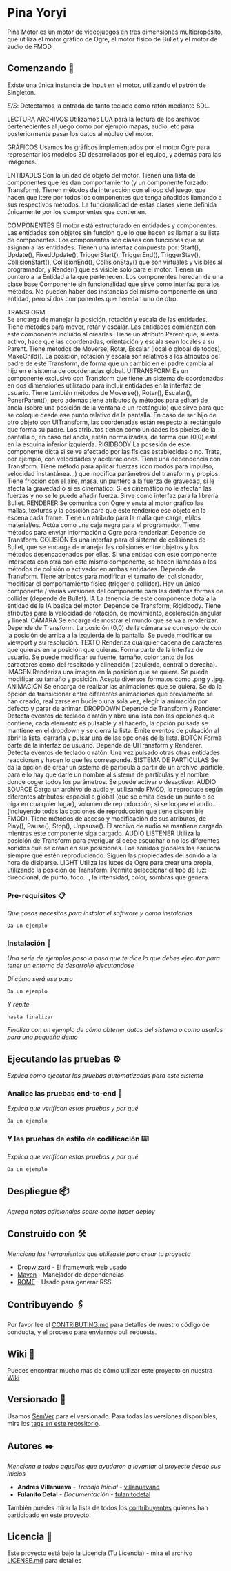 # Pina Yoryi

Piña Motor es un motor de videojuegos en tres dimensiones multipropósito, que utiliza el motor gráfico de Ogre, el motor físico de Bullet y el motor de audio de FMOD

## Comenzando 🚀

Existe una única instancia de Input en el motor, utilizando el patrón de Singleton.


*E/S*: Detectamos la entrada de tanto teclado como ratón mediante SDL. 



LECTURA ARCHIVOS
Utilizamos LUA para la lectura de los archivos pertenecientes al juego como por ejemplo mapas, audio, etc para posteriormente pasar los datos al núcleo del motor.

GRÁFICOS 
Usamos los gráficos implementados por el motor Ogre para representar los modelos 3D desarrollados por el equipo, y además para las imágenes.

ENTIDADES
Son la unidad de objeto del motor. Tienen una lista de componentes que les dan comportamiento (y un componente forzado: Transform). Tienen métodos de interacción con el loop del juego, que hacen que itere por todos los componentes que tenga añadidos llamando a sus respectivos métodos. La funcionalidad de estas clases viene definida únicamente por los componentes que contienen.

COMPONENTES
El motor está estructurado en entidades y componentes. Las entidades son objetos sin función que lo que hacen es llamar a su lista de componentes.
Los componentes son clases con funciones que se asignan a las entidades.
Tienen una interfaz compuesta por: Start(), Update(), FixedUpdate(), TriggerStart(), TriggerEnd(), TriggerStay(), CollisionStart(), CollisionEnd(), CollisionStay() que son virtuales y visibles al programador, y Render() que es visible solo para el motor. Tienen un puntero a la Entidad a la que pertenecen. 
Los componentes heredan de una clase base Componente sin funcionalidad que sirve como interfaz para los métodos. No pueden haber dos instancias del mismo componente en una entidad, pero sí dos componentes que heredan uno de otro.

TRANSFORM	
Se encarga de manejar la posición, rotación y escala de las entidades. Tiene métodos para mover, rotar y escalar. Las entidades comienzan con este componente incluido al crearlas. Tiene un atributo Parent que, si está activo, hace que las coordenadas, orientación y escala sean locales a su Parent.  Tiene métodos de Moverse, Rotar, Escalar (local o global de todos), MakeChild(). La posición, rotación y escala son relativos a los atributos del padre de este Transform, de forma que un cambio en el padre cambia al hijo en el sistema de coordenadas global.
UITRANSFORM
Es un componente exclusivo con Transform que tiene un sistema de coordenadas en dos dimensiones utilizado para incluir entidades en la interfaz de usuario. Tiene también métodos de Moverse(), Rotar(), Escalar(), PonerParent(); pero además tiene atributos (y métodos para editar) de ancla (sobre una posición de la ventana o un rectángulo) que sirve para que se coloque desde ese punto relativo de la pantalla. En caso de ser hijo de otro objeto con UITransform, las coordenadas están respecto al rectángulo que forma su padre. Los atributos tienen como unidades los píxeles de la pantalla o, en caso del ancla, están normalizadas, de forma que (0,0) está en la esquina inferior izquierda.
RIGIDBODY
La posesión de este componente dicta si se ve afectado por las físicas establecidas o no. Trata, por ejemplo, con velocidades y aceleraciones. Tiene una dependencia con Transform. Tiene método para aplicar fuerzas (con modos para impulso, velocidad instantánea…) que modifica parámetros del transform y propios. Tiene fricción con el aire, masa, un puntero a la fuerza de gravedad, si le afecta la gravedad o si es cinemático. Si es cinemático no le afectan las fuerzas y no se le puede añadir fuerza. Sirve como interfaz para la librería Bullet.
RENDERER
Se comunica con Ogre y envía al motor gráfico las mallas, texturas y la posición para que este renderice ese objeto en la escena cada frame. Tiene un atributo para la malla que carga, el/los material/es. Actúa como una caja negra para el programador. Tiene métodos para enviar información a Ogre para renderizar. Depende de Transform.
COLISIÓN
Es una interfaz para el sistema de colisiones de Bullet, que se encarga de manejar las colisiones entre objetos y los métodos desencadenados por ellas. Si una entidad con este componente intersecta con otra con este mismo componente, se hacen llamadas a los métodos de colisión o activador en ambas entidades. Depende de Transform. Tiene atributos para modificar el tamaño del colisionador, modificar el comportamiento físico (trigger o collider). Hay un único componente / varias versiones del componente para las distintas formas de collider (depende de Bullet).
IA
La tenencia de este componente dota a la entidad de la IA básica del motor. Depende de Transform, Rigidbody. Tiene atributos para la velocidad de rotación, de movimiento, aceleración angular y lineal.
CÁMARA
Se encarga de mostrar el mundo que se va a renderizar. Depende de Transform. La posición (0,0) de la cámara se corresponde con la posición de arriba a la izquierda de la pantalla. Se puede modificar su viewport y su resolución.
TEXTO
Renderiza cualquier cadena de caracteres que quieras en la posición que quieras. Forma parte de la interfaz de usuario. Se puede modificar su fuente, tamaño, color tanto de los caracteres como del resaltado y alineación (izquierda, central o derecha).
IMAGEN
Renderiza una imagen en la posición que se quiera. Se puede modificar su tamaño y posición. Acepta diversos formatos como .png y .jpg.
ANIMACIÓN
Se encarga de realizar las animaciones que se quiera. Se da la opción de transicionar entre diferentes animaciones que previamente se han creado, realizarse en bucle o una sola vez, elegir la animación por defecto y parar de animar.
DROPDOWN 
Depende de Transform y Renderer. Detecta eventos de teclado o ratón y abre una lista con las opciones que contiene, cada elemento es pulsable y al hacerlo, la opción pulsada se mantiene en el dropdown y se cierra la lista. Emite eventos de pulsación al abrir la lista, cerrarla y pulsar una de las opciones de la lista.
BOTÓN 
Forma parte de la interfaz de usuario. Depende de UITransform y Renderer. Detecta eventos de teclado o ratón. Una vez pulsado otras otras entidades reaccionan y hacen lo que les corresponde. 
SISTEMA DE PARTÍCULAS
Se da la opción de crear un sistema de partícula a partir de un archivo .particle, para ello hay que darle un nombre al sistema de partículas y el nombre donde coger todos los parámetros. Se puede activar o desactivar.
AUDIO SOURCE
Carga un archivo de audio y, utilizando FMOD, lo reproduce según diferentes atributos: espacial o global (que se emita desde un punto o se oiga en cualquier lugar), volumen de reproducción, si se loopea el audio… (incluyendo todas las opciones de reproducción que tiene disponible FMOD). Tiene métodos de acceso y modificación de sus atributos, de Play(), Pause(), Stop(), Unpause(). El archivo de audio se mantiene cargado mientras este componente siga cargado.
AUDIO LISTENER
Utiliza la posición de Transform para averiguar si debe escuchar o no los diferentes sonidos que se crean en sus posiciones. Los sonidos globales los escucha siempre que estén reproduciendo. Siguen las propiedades del sonido a la hora de disiparse.
LIGHT
Utiliza las luces de Ogre para crear una propia, utilizando la posición de Transform. Permite seleccionar el tipo de luz: direccional, de punto, foco…, la intensidad, color, sombras que genera.


### Pre-requisitos 📋

_Que cosas necesitas para instalar el software y como instalarlas_

```
Da un ejemplo
```

### Instalación 🔧

_Una serie de ejemplos paso a paso que te dice lo que debes ejecutar para tener un entorno de desarrollo ejecutandose_

_Dí cómo será ese paso_

```
Da un ejemplo
```

_Y repite_

```
hasta finalizar
```

_Finaliza con un ejemplo de cómo obtener datos del sistema o como usarlos para una pequeña demo_

## Ejecutando las pruebas ⚙️

_Explica como ejecutar las pruebas automatizadas para este sistema_

### Analice las pruebas end-to-end 🔩

_Explica que verifican estas pruebas y por qué_

```
Da un ejemplo
```

### Y las pruebas de estilo de codificación ⌨️

_Explica que verifican estas pruebas y por qué_

```
Da un ejemplo
```

## Despliegue 📦

_Agrega notas adicionales sobre como hacer deploy_

## Construido con 🛠️

_Menciona las herramientas que utilizaste para crear tu proyecto_

* [Dropwizard](http://www.dropwizard.io/1.0.2/docs/) - El framework web usado
* [Maven](https://maven.apache.org/) - Manejador de dependencias
* [ROME](https://rometools.github.io/rome/) - Usado para generar RSS

## Contribuyendo 🖇️

Por favor lee el [CONTRIBUTING.md](https://gist.github.com/villanuevand/xxxxxx) para detalles de nuestro código de conducta, y el proceso para enviarnos pull requests.

## Wiki 📖

Puedes encontrar mucho más de cómo utilizar este proyecto en nuestra [Wiki](https://github.com/tu/proyecto/wiki)

## Versionado 📌

Usamos [SemVer](http://semver.org/) para el versionado. Para todas las versiones disponibles, mira los [tags en este repositorio](https://github.com/tu/proyecto/tags).

## Autores ✒️

_Menciona a todos aquellos que ayudaron a levantar el proyecto desde sus inicios_

* **Andrés Villanueva** - *Trabajo Inicial* - [villanuevand](https://github.com/villanuevand)
* **Fulanito Detal** - *Documentación* - [fulanitodetal](#fulanito-de-tal)

También puedes mirar la lista de todos los [contribuyentes](https://github.com/your/project/contributors) quíenes han participado en este proyecto. 

## Licencia 📄

Este proyecto está bajo la Licencia (Tu Licencia) - mira el archivo [LICENSE.md](LICENSE.md) para detalles

